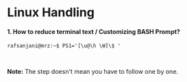 # Linux Handling

#### 1. How to reduce terminal text / Customizing BASH Prompt?

```console
rafsanjani@mrz:~$ PS1='[\u@\h \W]\$ '
```
&nbsp;
&nbsp;

**Note:** The step doesn't mean you have to follow one by one.
